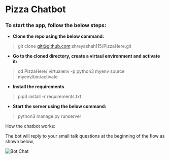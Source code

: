 # Pizza Chatbot

### To start the app, follow the below steps:

 - **Clone the repo using the below command:**

> git clone git@github.com:shreyashah115/PizzaHere.git

 - **Go to the cloned directory, create a virtaul environment and activate it:**

> cd PizzaHere/
> virtualenv -p python3 myenv
> source myenv/bin/activate

 - **Install the requirements**

> pip3 install -r requirements.txt

 - **Start the server using the below command:**
> python3 manage.py runserver

How the chatbot works:

The bot will reply to your small talk questions at the beginning of the flow as shown below,

![Bot Chat](https://imgur.com/KlGRZ4h)
